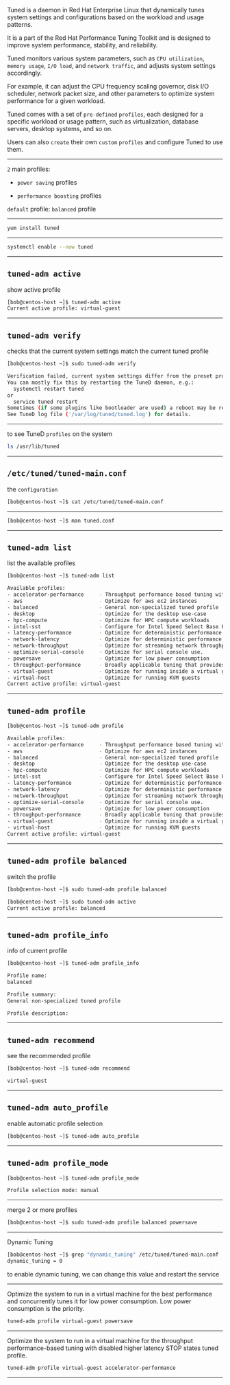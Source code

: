 
Tuned is a daemon in Red Hat Enterprise Linux that dynamically tunes system settings and configurations based on the workload and usage patterns.

It is a part of the Red Hat Performance Tuning Toolkit and is designed to improve system performance, stability, and reliability.

Tuned monitors various system parameters, such as `CPU utilization`, `memory usage`, `I/O load`, and `network traffic`, and adjusts system settings accordingly.

For example, it can adjust the CPU frequency scaling governor, disk I/O scheduler, network packet size, and other parameters to optimize system performance for a given workload.

Tuned comes with a set of `pre-defined` `profiles`, each designed for a specific workload or usage pattern, such as virtualization, database servers, desktop systems, and so on.

Users can also `create` their own `custom` `profiles` and configure Tuned to use them.

________________________________________________________________________________________________


`2` main profiles:

- `power saving` profiles

- `performance boosting` profiles



`default` profile: `balanced` profile 


________________________________________________________________________________________________


```bash
yum install tuned
```

________________________________________________________________________________________________


```bash
systemctl enable --now tuned
```

________________________________________________________________________________________________

## `tuned-adm active`

show active profile

```bash
[bob@centos-host ~]$ tuned-adm active
Current active profile: virtual-guest
```

________________________________________________________________________________________________


## `tuned-adm verify`

checks that the current system settings match the current tuned profile

```bash
[bob@centos-host ~]$ sudo tuned-adm verify

Verification failed, current system settings differ from the preset profile.
You can mostly fix this by restarting the TuneD daemon, e.g.:
  systemctl restart tuned
or
  service tuned restart
Sometimes (if some plugins like bootloader are used) a reboot may be required.
See TuneD log file ('/var/log/tuned/tuned.log') for details.
```

________________________________________________________________________________________________


to see TuneD `profiles` on the system

```bash
ls /usr/lib/tuned
```

________________________________________________________________________________________________

## `/etc/tuned/tuned-main.conf`

the `configuration`

```bash
[bob@centos-host ~]$ cat /etc/tuned/tuned-main.conf
```

________________________________________________________________________________________________





```bash
[bob@centos-host ~]$ man tuned.conf
```

________________________________________________________________________________________________


## `tuned-adm list`

list the available profiles

```bash
[bob@centos-host ~]$ tuned-adm list

Available profiles:
- accelerator-performance     - Throughput performance based tuning with disabled higher latency STOP states
- aws                         - Optimize for aws ec2 instances
- balanced                    - General non-specialized tuned profile
- desktop                     - Optimize for the desktop use-case
- hpc-compute                 - Optimize for HPC compute workloads
- intel-sst                   - Configure for Intel Speed Select Base Frequency
- latency-performance         - Optimize for deterministic performance at the cost of increased power consumption
- network-latency             - Optimize for deterministic performance at the cost of increased power consumption, focused on low latency network performance
- network-throughput          - Optimize for streaming network throughput, generally only necessary on older CPUs or 40G+ networks
- optimize-serial-console     - Optimize for serial console use.
- powersave                   - Optimize for low power consumption
- throughput-performance      - Broadly applicable tuning that provides excellent performance across a variety of common server workloads
- virtual-guest               - Optimize for running inside a virtual guest
- virtual-host                - Optimize for running KVM guests
Current active profile: virtual-guest
```

________________________________________________________________________________________________




## `tuned-adm profile`


```bash
[bob@centos-host ~]$ tuned-adm profile

Available profiles:
- accelerator-performance     - Throughput performance based tuning with disabled higher latency STOP states
- aws                         - Optimize for aws ec2 instances
- balanced                    - General non-specialized tuned profile
- desktop                     - Optimize for the desktop use-case
- hpc-compute                 - Optimize for HPC compute workloads
- intel-sst                   - Configure for Intel Speed Select Base Frequency
- latency-performance         - Optimize for deterministic performance at the cost of increased power consumption
- network-latency             - Optimize for deterministic performance at the cost of increased power consumption, focused on low latency network performance
- network-throughput          - Optimize for streaming network throughput, generally only necessary on older CPUs or 40G+ networks
- optimize-serial-console     - Optimize for serial console use.
- powersave                   - Optimize for low power consumption
- throughput-performance      - Broadly applicable tuning that provides excellent performance across a variety of common server workloads
- virtual-guest               - Optimize for running inside a virtual guest
- virtual-host                - Optimize for running KVM guests
Current active profile: virtual-guest
```

________________________________________________________________________________________________


## `tuned-adm profile balanced`

switch the profile

```bash
[bob@centos-host ~]$ sudo tuned-adm profile balanced

[bob@centos-host ~]$ sudo tuned-adm active
Current active profile: balanced
```

________________________________________________________________________________________________




## `tuned-adm profile_info`

info of current profile

```bash
[bob@centos-host ~]$ tuned-adm profile_info

Profile name:
balanced

Profile summary:
General non-specialized tuned profile

Profile description:
```

________________________________________________________________________________________________



## `tuned-adm recommend`


see the recommended profile

```bash
[bob@centos-host ~]$ tuned-adm recommend

virtual-guest
```

________________________________________________________________________________________________



## `tuned-adm auto_profile`


enable automatic profile selection

```bash
[bob@centos-host ~]$ tuned-adm auto_profile 
```

________________________________________________________________________________________________





## `tuned-adm profile_mode`


```bash
[bob@centos-host ~]$ tuned-adm profile_mode

Profile selection mode: manual
```

________________________________________________________________________________________________




merge 2 or more profiles

```bash
[bob@centos-host ~]$ sudo tuned-adm profile balanced powersave
```

________________________________________________________________________________________________



Dynamic Tuning


```bash
[bob@centos-host ~]$ grep "dynamic_tuning" /etc/tuned/tuned-main.conf 
dynamic_tuning = 0
```

to enable dynamic tuning, we can change this value and restart the service


________________________________________________________________________________________________


Optimize the system to run in a virtual machine for the best performance and concurrently tunes it for low power consumption. Low power consumption is the priority.

```bash
tuned-adm profile virtual-guest powersave
```

________________________________________________________________________________________________





Optimize the system to run in a virtual machine for the throughput performance-based tuning with disabled higher latency STOP states tuned profile.

```bash
tuned-adm profile virtual-guest accelerator-performance
```

________________________________________________________________________________________________
